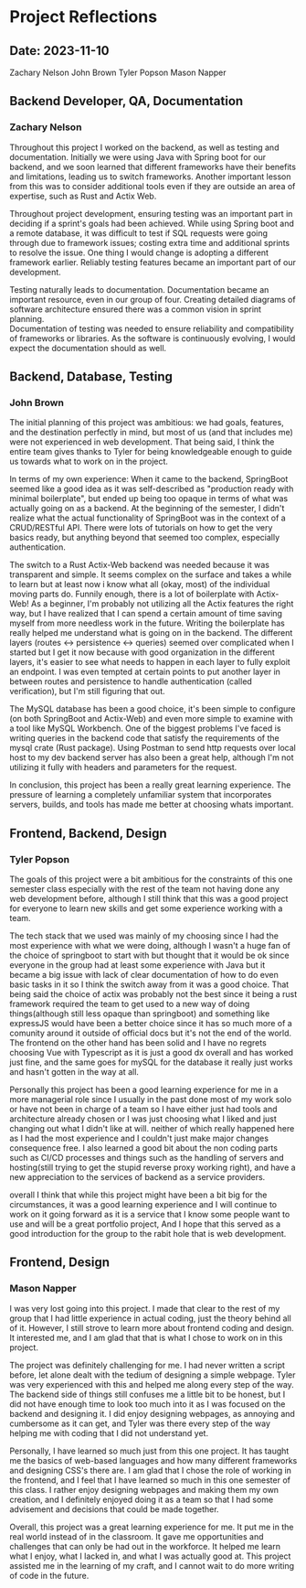 # Project Reflections
## Date: 2023-11-10

Zachary Nelson
John Brown
Tyler Popson
Mason Napper

## Backend Developer, QA, Documentation
### Zachary Nelson

Throughout this project I worked on the backend, as well as testing and documentation. Initially we were using Java
with Spring boot for our backend, and we soon learned that different frameworks have their benefits and limitations, 
leading us to switch frameworks. Another important lesson from this was to consider additional tools even if they are
outside an area of expertise, such as Rust and Actix Web. 

Throughout project development, ensuring testing was an important part in deciding if a sprint's goals had been 
achieved. While using Spring boot and a remote database, it was difficult to test if SQL requests were going through due 
to framework issues; costing extra time and additional sprints to resolve the issue. One thing I would change is 
adopting a different framework earlier. Reliably testing features became an important part of our development. 

Testing naturally leads to documentation. Documentation became an important resource, even in our group of four. 
Creating detailed diagrams of software architecture ensured there was a common vision in sprint planning.  
Documentation of testing was needed to ensure reliability and compatibility of frameworks or libraries.
As the software is continuously evolving, I would expect the documentation should as well.

## Backend, Database, Testing
### John Brown

The initial planning of this project was ambitious: we had goals, features, and the destination perfectly in mind, but most of us (and that includes me) were not experienced in web development. That being said, I think the entire team gives thanks to Tyler for being knowledgeable enough to guide us towards what to work on in the project. 

In terms of my own experience:
When it came to the backend, SpringBoot seemed like a good idea as it was self-described as "production ready with minimal boilerplate", but ended up being too opaque in terms of what was actually going on as a backend. At the beginning of the semester, I didn't realize what the actual functionality of SpringBoot was in the context of a CRUD/RESTful API. There were lots of tutorials on how to get the very basics ready, but anything beyond that seemed too complex, especially authentication.

The switch to a Rust Actix-Web backend was needed because it was transparent and simple. It seems complex on the surface and takes a while to learn but at least now i know what all (okay, most) of the individual moving parts do. Funnily enough, there is a lot of boilerplate with Actix-Web! As a beginner, I'm probably not utilizing all the Actix features the right way, but I have realized that I can spend a certain amount of time saving myself from more needless work in the future. Writing the boilerplate has really helped me understand what is going on in the backend. The different layers (routes <-> persistence <-> queries) seemed over complicated when I started but I get it now because with good organization in the different layers, it's easier to see what needs to happen in each layer to fully exploit an endpoint. I was even tempted at certain points to put another layer in between routes and persistence to handle authentication (called verification), but I'm still figuring that out.

The MySQL database has been a good choice, it's been simple to configure (on both SpringBoot and Actix-Web) and even more simple to examine with a tool like MySQL Workbench. One of the biggest problems I've faced is writing queries in the backend code that satisfy the requirements of the mysql crate (Rust package). Using Postman to send http requests over local host to my dev backend server has also been a great help, although I'm not utilizing it fully with headers and parameters for the request. 

In conclusion, this project has been a really great learning experience. The pressure of learning a completely unfamiliar system that incorporates servers, builds, and tools has made me better at choosing whats important. 

## Frontend, Backend, Design
### Tyler Popson

The goals of this project were a bit ambitious for the constraints of this one semester class especially with the rest of the team not having done any web development before, although I still think that this was a good project for everyone to learn new skills and get some experience working with a team.

The tech stack that we used was mainly of my choosing since I had the most experience with what we were doing, although I wasn't a huge fan of the choice of springboot to start with but thought that it would be ok since everyone in the group had at least some experience with Java but it became a big issue with lack of clear documentation of how to do even basic tasks in it so I think the switch away from it was a good choice. That being said the choice of actix was probably not the best since it being a rust framework required the team to get used to a new way of doing things(although still less opaque than springboot) and something like expressJS would have been a better choice since it has so much more of a comunity around it outside of official docs but it's not the end of the world. The frontend on the other hand has been solid and I have no regrets choosing Vue with Typescript as it is just a good dx overall and has worked just fine, and the same goes for mySQL for the database it really just works and hasn't gotten in the way at all. 

Personally this project has been a good learning experience for me in a more managerial role since I usually in the past done most of my work solo or have not been in charge of a team so I have either just had tools and architecture already chosen or I was just choosing what I liked and just changing out what I didn't like at will. neither of which really happened here as I had the most experience and I couldn't just make major changes consequence free. I also learned a good bit about the non coding parts such as CI/CD processes and things such as the handling of servers and hosting(still trying to get the stupid reverse proxy working right), and have a new appreciation to the services of backend as a service providers.

overall I think that while this project might have been a bit big for the circumstances, it was a good learning experience and I will continue to work on it going forward as it is a service that I know some people want to use and will be a great portfolio project, And I hope that this served as a good introduction for the group to the rabit hole that is web development.

## Frontend, Design
### Mason Napper

I was very lost going into this project. I made that clear to the rest of my group that I had little experience in actual coding, just the theory behind all of it. However, I still strove to learn more about frontend coding and design. It interested me, and I am glad that that is what I chose to work on in this project.

The project was definitely challenging for me. I had never written a script before, let alone dealt with the tedium of designing a simple webpage. Tyler was very experienced with this and helped me along every step of the way. The backend side of things still confuses me a little bit to be honest, but I did not have enough time to look too much into it as I was focused on the backend and designing it. I did enjoy designing webpages, as annoying and cumbersome as it can get, and Tyler was there every step of the way helping me with coding that I did not understand yet.

Personally, I have learned so much just from this one project. It has taught me the basics of web-based languages and how many different frameworks and designing CSS's there are. I am glad that I chose the role of working in the frontend, and I feel that I have learned so much in this one semester of this class. I rather enjoy designing webpages and making them my own creation, and I definitely enjoyed doing it as a team so that I had some advisement and decisions that could be made together.

Overall, this project was a great learning experience for me. It put me in the real world instead of in the classroom. It gave me opportunities and challenges that can only be had out in the workforce. It helped me learn what I enjoy, what I lacked in, and what I was actually good at. This project assisted me in the learning of my craft, and I cannot wait to do more writing of code in the future.
